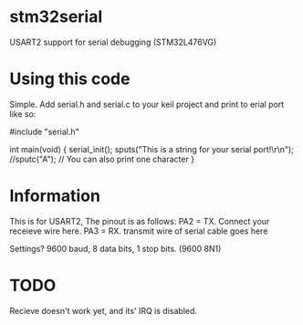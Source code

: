 # stm32serial
USART2 support for serial debugging (STM32L476VG)

Using this code
===============

Simple. Add serial.h and serial.c to your keil project and print to erial port like so:

#include "serial.h"

int main(void) {
  serial_init();
  sputs("This is a string for your serial port!\r\n");
  //sputc("A"); // You can also print one character
}

Information
===========

This is for USART2, The pinout is as follows:
PA2 = TX. Connect your receieve wire here.
PA3 = RX. transmit wire of serial cable goes here

Settings? 9600 baud, 8 data bits, 1 stop bits. (9600 8N1)

TODO
====
Recieve doesn't work yet, and its' IRQ is disabled.
